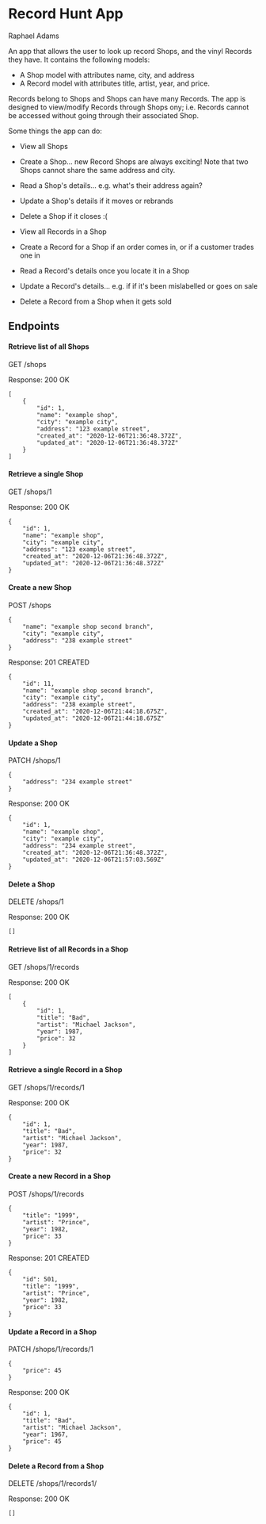 # Record Hunt App

Raphael Adams

An app that allows the user to look up record Shops, and the vinyl Records they have. It contains the following models:

- A Shop model with attributes name, city, and address
- A Record model with attributes title, artist, year, and price.

Records belong to Shops and Shops can have many Records. The app is designed to view/modify Records through Shops ony; i.e. Records cannot be accessed without going through their associated Shop.

Some things the app can do: 

- View all Shops
- Create a Shop... new Record Shops are always exciting! Note that two Shops cannot share the same address and city.
- Read a Shop's details... e.g. what's their address again?
- Update a Shop's details if it moves or rebrands
- Delete a Shop if it closes :(

- View all Records in a Shop
- Create a Record for a Shop if an order comes in, or if a customer trades one in
- Read a Record's details once you locate it in a Shop
- Update a Record's details... e.g. if if it's been mislabelled or goes on sale
- Delete a Record from a Shop when it gets sold


## Endpoints

#### Retrieve list of all Shops
GET /shops

Response:
200 OK
```
[
    {
        "id": 1,
        "name": "example shop",
        "city": "example city",
        "address": "123 example street",
        "created_at": "2020-12-06T21:36:48.372Z",
        "updated_at": "2020-12-06T21:36:48.372Z"
    }
]
```

#### Retrieve a single Shop
GET /shops/1

Response:
200 OK
```
{
    "id": 1,
    "name": "example shop",
    "city": "example city",
    "address": "123 example street",
    "created_at": "2020-12-06T21:36:48.372Z",
    "updated_at": "2020-12-06T21:36:48.372Z"
}
```

#### Create a new Shop
POST /shops
```
{
    "name": "example shop second branch",
    "city": "example city",
    "address": "238 example street"
}
```
Response:
201 CREATED
```
{
    "id": 11,
    "name": "example shop second branch",
    "city": "example city",
    "address": "238 example street",
    "created_at": "2020-12-06T21:44:18.675Z",
    "updated_at": "2020-12-06T21:44:18.675Z"
}
```

#### Update a Shop
PATCH /shops/1
```
{
    "address": "234 example street"
}
```
Response:
200 OK
```
{
    "id": 1,
    "name": "example shop",
    "city": "example city",
    "address": "234 example street",
    "created_at": "2020-12-06T21:36:48.372Z",
    "updated_at": "2020-12-06T21:57:03.569Z"
}
```

#### Delete a Shop
DELETE /shops/1

Response:
200 OK
```
[]
```


#### Retrieve list of all Records in a Shop
GET /shops/1/records

Response:
200 OK
```
[
    {
        "id": 1,
        "title": "Bad",
        "artist": "Michael Jackson",
        "year": 1987,
        "price": 32
    }
]
```

#### Retrieve a single Record in a Shop
GET /shops/1/records/1

Response:
200 OK
```
{
    "id": 1,
    "title": "Bad",
    "artist": "Michael Jackson",
    "year": 1987,
    "price": 32
}
```

#### Create a new Record in a Shop
POST /shops/1/records
```
{
    "title": "1999",
    "artist": "Prince",
    "year": 1982,
    "price": 33
}
```
Response:
201 CREATED
```
{
    "id": 501,
    "title": "1999",
    "artist": "Prince",
    "year": 1982,
    "price": 33
}
```

#### Update a Record in a Shop
PATCH /shops/1/records/1
```
{
    "price": 45
}
```
Response:
200 OK
```
{
    "id": 1,
    "title": "Bad",
    "artist": "Michael Jackson",
    "year": 1967,
    "price": 45
}
```

#### Delete a Record from a Shop
DELETE /shops/1/records1/

Response:
200 OK
```
[]
```

